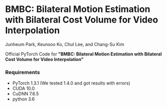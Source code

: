 # BMBC: Bilateral Motion Estimation with Bilateral Cost Volume for Video Interpolation

Junheum Park,
Keunsoo Ko, 
Chul Lee,
and Chang-Su Kim

Official PyTorch Code for **"BMBC: Bilateral Motion Estimation with Bilateral Cost Volume for Video Interpolation"** 

### Requirements
- PyTorch 1.3.1 (We tested 1.4.0 and got results with errors)
- CUDA 10.0
- CuDNN 7.6.5
- python 3.6
